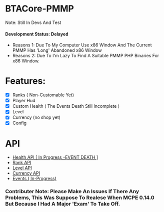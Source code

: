 # BTACore-PMMP
Note: Still In Devs And Test

#### Development Status: Delayed
- Reasons 1: Due To My Computer Use x86 Window And The Current PMMP Has 'Long' Abandoned x86 Window
- Reasons 2: Due To I'm Lazy To Find A Suitable PMMP PHP Binaries For x86 Window.

# Features:

- [x] Ranks ( Non-Customable Yet)
- [x] Player Hud
- [x] Custom Health ( The Events Death Still Incomplete )
- [x] Level 
- [x] Currency (no shop yet)
- [x] Config

# API

- [Health API [ In Progress -EVENT DEATH ]](https://github.com/BackToAction/BTACore-PMMP/blob/master/src/BTA/Core.php#L194)
- [Rank API](https://github.com/BackToAction/BTACore-PMMP/blob/master/src/BTA/Core.php#L245)
- [Level API](https://github.com/BackToAction/BTACore-PMMP/blob/master/src/BTA/Core.php#L282)
- [Currency API](https://github.com/BackToAction/BTACore-PMMP/blob/master/src/BTA/Core.php#L342)
- [Events ( In-Progress)](https://github.com/BackToAction/BTACore-PMMP/blob/master/src/BTA/Core.php#L374)


### Contributer Note: Please Make An Issues If There Any Problems, This Was Suppose To Realese When MCPE 0.14.0 But Because I Had A Major 'Exam' To Take Off.


